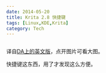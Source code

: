 ```yaml
---
date: 2014-05-20
title: Krita 2.8 快捷键
tags: [Linux,KDE,Krita]
category: Tech
---
```


<a target="_blank" href="/image/krita-2-8-shortcuts-sheet-dark-chinese.webp"><img alt="" src="/image/krita-2-8-shortcuts-sheet-dark-chinese.webp"/></a>

译自[DA上的英文版][original work]，点开图片可看大图。

快捷键这东西，用了才发现这么方便。

[original work]: http://ghevan.deviantart.com/art/Krita-2-8-shortcuts-sheet-Dark-435305013